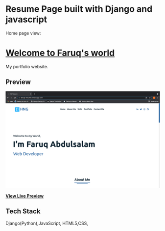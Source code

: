 # Resume Page built with Django and javascript


Home page view:  

# [Welcome to Faruq's world](https://faruqs-resume.herokuapp.com/)

My portfolio website.

## Preview

<img src="./static/img/Home.png">


**[View Live Preview](https://faruqs-resume.herokuapp.com)**



## Tech Stack

Django(Python),JavaScript, HTML5,CSS, 


